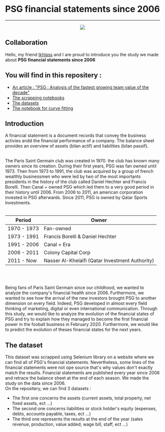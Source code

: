 # PSG financial statements since 2006


___

<p align="center">
  <img src="https://www.plspronos.fr/wp-content/uploads/2020/08/logo-psg.png" />
</p>

## Collaboration 
Hello, my friend [Ikhlass](https://github.com/ikhlo) and I are proud to introduce you the study we made about **PSG financial statements since 2006**

## You will find in this repositery : 
* [An article : "PSG : Analysis of the fastest growing team value of the decade"](https://github.com/thomastrg/PSG_financial_statements/blob/main/PSG_financial_statements.pdf)
* [The scrapping notebooks](https://github.com/thomastrg/PSG_financial_statements/tree/main/scrapping)
* [The datasets](https://github.com/thomastrg/PSG_financial_statements/tree/main/scrapping/datasets)
* [The notebook for curve fitting](https://github.com/thomastrg/PSG_financial_statements/blob/main/script/bilan_compte_resultat_psg.csv)

## Introduction 

A financial statement is a document records that convey the business activies andd the financial performance of a company. The balance sheet provides an overview of assets (bilan actif) and liabilities (bilan passif). 

<br> 
The Paris Saint Germain club was created in 1970. the club has known many owners since its creation. During their first years, PSG was fan owned until 1973. Then from 1973 to 1991, the club was acquired by a group of french wealthly businessmen who were led by two of the most importants presidents in the history of the club called Daniel Hechter and Francis Borelli. Then Canal + owned PSG which led them to a very good period in their history until 2006. From 2006 to 2011, an american corporation invested in PSG afterwards. Since 2011, PSG is owned by Qatar Sports Investments.
<br> <br>

| Period  | Owner |
| ------------- | ------------- |
| 1970 - 1973 | Fan-owned  |
| 1973 - 1991  | Francis Borelli & Daniel Hechter  |
| 1991 - 2006 | Canal + Era |
| 2006 - 2011 | Colony Capital Corp  |
| 2011 - Now | Nasser Al-Khelaïfi (Qatar Investment Authority)   |

<br><br>

Being fans of Paris Saint Germain since our childhood, we wanted to analyze the company's financial health since 2006. Furthermore, we wanted to see how the arrival of the new investors brought PSG to another dimension on every field. Indeed, PSG developed in almost every field thinking of marketing, digital or even international communication. Through this study, we would like to analyze the evolution of the financial states of PSG and try to explain how they managed to become the first financial power in the fooball business in February 2020. Furthermore, we would like to predict the evolution of theses financial states for the next years.


## The dataset 
This dataset was scrapped using Selenium library on a website where we can find all of PSG's financial statements. Nevertheless, some lines of the financial statements were not ope source that's why values don't exactly match the results. Financial statements are published every year since 2006 and retrace the balance sheet at the end of each season. We made the study on the data since 2006.  
On the repositery, we can find  3 datasets : 
* The first one concerns the assets (current assets, total property, net fixed assets, ect ...)
* The second one concerns liabilities or stock holder's equity (expenses, debts, accounts payable, taxes, ect ...)
* The third one represents the results at the end of the year (sales revenue, production, value added, wage bill, staff, ect ...)
 <br><br>

<br>
 

 

